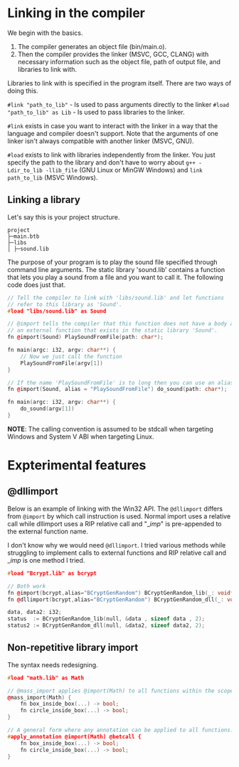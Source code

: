 # Linking in the compiler
We begin with the basics.
1. The compiler generates an object file (bin/main.o).
2. Then the compiler provides the linker (MSVC, GCC, CLANG) with necessary information such as the object file, path of output file, and libraries to link with.

Libraries to link with is specified in the program itself. There are two ways of doing this.

`#link "path_to_lib"` - Is used to pass arguments directly to the linker
`#load "path_to_lib" as Lib` - Is used to pass libraries to the linker.

`#link` exists in case you want to interact with the linker in a way that the language and compiler doesn't support. Note that the arguments of one linker isn't always compatible with another linker (MSVC, GNU).

`#load` exists to link with libraries independently from the linker. You just specify the path to the library and don't have to worry about `g++ -Ldir_to_lib -llib_file` (GNU Linux or MinGW Windows) and `link path_to_lib` (MSVC Windows).

## Linking a library
Let's say this is your project structure.
```
project
├─main.btb
├─libs
│ ├─sound.lib
```

The purpose of your program is to play the sound file specified
through command line arguments. The static library 'sound.lib' contains
a function that lets you play a sound from a file and you want to call it.
The following code does just that.

```c++
// Tell the compiler to link with 'libs/sound.lib' and let functions
// refer to this library as 'Sound'.
#load "libs/sound.lib" as Sound

// @import tells the compiler that this function does not have a body and is
// an external function that exists in the static library 'Sound'.
fn @import(Sound) PlaySoundFromFile(path: char*);

fn main(argc: i32, argv: char**) {
    // Now we just call the function
    PlaySoundFromFile(argv[1])
}

// If the name 'PlaySoundFromFile' is to long then you can use an alias.
fn @import(Sound, alias = "PlaySoundFromFile") do_sound(path: char*);

fn main(argc: i32, argv: char**) {
    do_sound(argv[1])
}
```

**NOTE**: The calling convention is assumed to be stdcall when targeting Windows and System V ABI when targeting Linux.


# Expterimental features

## @dllimport
Below is an example of linking with the Win32 API. The `@dllimport` differs from `@import` by which call instruction is used.
Normal import uses a relative call while dllimport uses a RIP relative call and "__imp_" is pre-appended to the external function name.

I don't know why we would need `@dllimport`. I tried various methods while struggling to implement calls to external functions and
RIP relative call and __imp_ is one method I tried.

```c++
#load "Bcrypt.lib" as bcrypt

// Both work
fn @import(bcrypt,alias="BCryptGenRandom") BCryptGenRandom_lib(_: void*, buf: void*, len: u32, flags: u32) -> i32;
fn @dllimport(bcrypt,alias="BCryptGenRandom") BCryptGenRandom_dll(_: void*, buf: void*, len: u32, flags: u32) -> i32;

data, data2: i32;
status  := BCryptGenRandom_lib(null, &data , sizeof data , 2);
status2 := BCryptGenRandom_dll(null, &data2, sizeof data2, 2);
```

## Non-repetitive library import
The syntax needs redesigning.
```c++
#load "math.lib" as Math

// @mass_import applies @import(Math) to all functions within the scope
@mass_import(Math) {
    fn box_inside_box(...) -> bool;
    fn circle_inside_box(...) -> bool;
}

// A general form where any annotation can be applied to all functions.
#apply_annotation @import(Math) @betcall {
    fn box_inside_box(...) -> bool;
    fn circle_inside_box(...) -> bool;
}
```